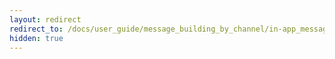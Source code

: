 ```yaml
---
layout: redirect
redirect_to: /docs/user_guide/message_building_by_channel/in-app_messages/
hidden: true
---
```

